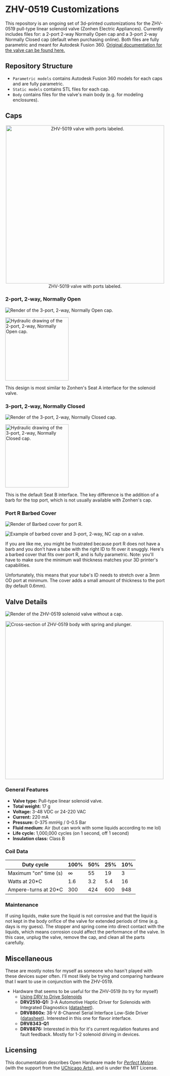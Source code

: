 # ZHV-0519 Customizations
This repository is an ongoing set of 3d-printed customizations for the ZHV-0519 pull-type linear solenoid valve (Zonhen Electric Appliances). Currently includes files for: a 2-port 2-way Normally Open cap and a 3-port 2-way Normally Closed cap (default when purchasing online). Both files are fully parametric and meant for Autodesk Fusion 360. [Original documentation for the valve can be found here.](http://www.zonhen.com/solenoid/ZHV-0519-en.html) 

## Repository Structure

* `Parametric models` contains Autodesk Fusion 360 models for each caps and are fully parametric.
* `Static models` contains STL files for each cap.
* `Body` contains files for the valve's main body (e.g. for modeling enclosures).

## Caps

<center><img src="https://github.com/jasxflowers/ZHV-0519-Customs/blob/master/Images/Valve_PortLabels.png" alt="ZHV-5019 valve with ports labeled." width="500px"><br>
ZHV-5019 valve with ports labeled.
</center>

### 2-port, 2-way, Normally Open

![Render of the 3-port, 2-way, Normally Open cap.](https://github.com/jasxflowers/ZHV-0519-Customs/blob/master/Images/2P2W_NO_Cap.png)

<img src="https://github.com/jasxflowers/ZHV-0519-Customs/blob/master/Images/2P_2W_NO_Illustration.png" alt="Hydraulic drawing of the 2-port, 2-way, Normally Open cap." width="200px">

This design is most similar to Zonhen's Seat A interface for the solenoid valve. 

### 3-port, 2-way, Normally Closed

![Render of the 3-port, 2-way, Normally Closed cap.](https://github.com/jasxflowers/ZHV-0519-Customs/blob/master/Images/3P2W_Cap.PNG)

<img src="https://github.com/jasxflowers/ZHV-0519-Customs/blob/master/Images/3P_2W_NC_Illustration.png" alt="Hydraulic drawing of the 3-port, 2-way, Normally Closed cap." width="200px">

This is the default Seat B interface. The key difference is the addition of a barb for the top port, which is not usually available with Zonhen's cap.

### Port R Barbed Cover

![Render of Barbed cover for port R.](https://github.com/jasxflowers/ZHV-0519-Customs/blob/master/Images/Barbed_Cover.png)

![Example of barbed cover and 3-port, 2-way, NC cap on a valve.](https://github.com/jasxflowers/ZHV-0519-Customs/blob/master/Images/Barbed_Cover_example.png)

If you are like me, you might be frustrated because port R does not have a barb and you don't have a tube with the right ID to fit over it snuggly. Here's a barbed cover that fits over port R, and is fully parametric. Note: you'll have to make sure the minimum wall thickness matches your 3D printer's capabilities.

Unfortunately, this means that your tube's ID needs to stretch over a 3mm OD port at minimum. The cover adds a small amount of thickness to the port (by default 0.6mm).

## Valve Details

![Render of the ZHV-0519 solenoid valve without a cap.](https://github.com/jasxflowers/ZHV-0519-Customs/blob/master/Images/ZHV-0519_Body.png)

<img src="https://github.com/jasxflowers/ZHV-0519-Customs/blob/master/Images/Body_CrossSection.png" alt="Cross-section of ZHV-0519 body with spring and plunger." width="500px">



### General Features

* **Valve type:** Pull-type linear solenoid valve.
* **Total weight:** 17 g
* **Voltage:** 3-48 VDC or 24-220 VAC
* **Current:** 220 mA
* **Pressure:** 0-375 mmHg / 0-0.5 Bar
* **Fluid medium:** Air (but can work with some liquids according to me lol)
* **Life cycle:** 1,000,000 cycles (on 1 second, off 1 second)
* **Insulation class:** Class B

### Coil Data

| Duty cycle            | 100% | 50%  | 25%  | 10%  |
| --------------------- | ---- | ---- | ---- | ---- |
| Maximum "on" time (s) | ∞    | 55   | 19   | 3    |
| Watts at 20*C         | 1.6  | 3.2  | 5.4  | 16   |
| Ampere-turns at 20*C  | 300  | 424  | 600  | 948  |

### Maintenance

If using liquids, make sure the liquid is not corrosive and that the liquid is not kept in the body orifice of the valve for extended periods of time (e.g. days is my guess). The stopper and spring come into direct contact with the liquids, which means corrosion could affect the performance of the valve. In this case, unplug the valve, remove the cap, and clean all the parts carefully.

## Miscellaneous

These are mostly notes for myself as someone who hasn't played with these devices super often. I'll most likely be trying and comparing hardware that I want to use in conjunction with the ZHV-0519.

* Hardware that seems to be useful for the ZHV-0519 (to try for myself)
  * [Using DRV to Drive Solenoids](https://www.ti.com/lit/an/slvae59/slvae59.pdf) 
  * **DRV2510-Q1:** 3-A Automotive Haptic Driver for Solenoids with Integrated Diagnostics ([datasheet](https://www.ti.com/lit/ds/symlink/drv2510-q1.pdf)).
  * **DRV8860x:** 38-V 8-Channel Serial Interface Low-Side Driver ([datasheet](https://www.ti.com/lit/ds/symlink/drv8860.pdf)). Interested in this one for flavor interface.
  * **DRV8343-Q1** 
  * **DRV8876:** Interested in this for it's current regulation features and fault feedback. Mostly for 1-2 solenoid driving in devices.

## Licensing

This documentation describes Open Hardware made for [_Perfect Melon_](https://jasbrooks.net/perfect-melon) (with the support from the [UChicago Arts](https://arts.uchicago.edu)), and is under the MIT License.

